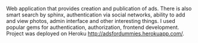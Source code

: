 Web application that provides creation and publication of ads. There is also smart search by sphinx, authentication via social networks, ability to add and view photos, admin interface and other interesting things. I used popular gems for authentication, authorization, frontend development. Project was deployed on Heroku http://adsfordummies.herokuapp.com/.
